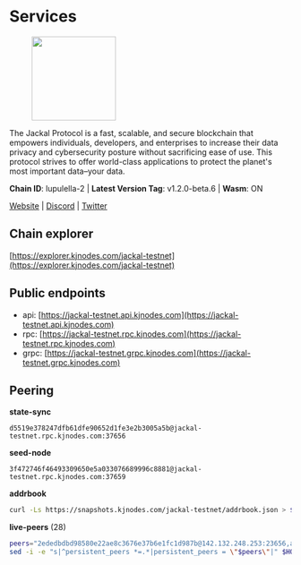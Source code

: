 # Services

<figure><img src="https://raw.githubusercontent.com/kj89/testnet_manuals/main/pingpub/logos/jackal.png" width="150" alt=""><figcaption></figcaption></figure>

The Jackal Protocol is a fast, scalable, and secure blockchain that empowers  individuals, developers, and enterprises to increase their data privacy and  cybersecurity posture without sacrificing ease of use. This protocol strives  to offer world-class applications to protect the planet's most important data–your data.

**Chain ID**: lupulella-2 | **Latest Version Tag**: v1.2.0-beta.6 | **Wasm**: ON

[Website](https://jackalprotocol.com) | [Discord](https://discord.com/invite/5GKym3p6rj) | [Twitter](https://twitter.com/Jackal_Protocol)




## Chain explorer
[https://explorer.kjnodes.com/jackal-testnet](https://explorer.kjnodes.com/jackal-testnet)

## Public endpoints

* api: [https://jackal-testnet.api.kjnodes.com](https://jackal-testnet.api.kjnodes.com)
* rpc: [https://jackal-testnet.rpc.kjnodes.com](https://jackal-testnet.rpc.kjnodes.com)
* grpc: [https://jackal-testnet.grpc.kjnodes.com](https://jackal-testnet.grpc.kjnodes.com)

## Peering

**state-sync**

```text
d5519e378247dfb61dfe90652d1fe3e2b3005a5b@jackal-testnet.rpc.kjnodes.com:37656
```

**seed-node**

```text
3f472746f46493309650e5a033076689996c8881@jackal-testnet.rpc.kjnodes.com:37659
```

**addrbook**
```bash
curl -Ls https://snapshots.kjnodes.com/jackal-testnet/addrbook.json > $HOME/.canine/config/addrbook.json
```

**live-peers** (28)
```bash
peers="2ededbdbd98580e22ae8c3676e37b6e1fc1d987b@142.132.248.253:23656,a0f726a3dffb45d9cbde0913701bd757fcd7e434@157.90.2.254:36656,344d9c933f936f79f3d62eff5cd0b82775a79dac@162.19.239.230:26656,5eedbfbe64b942f4ab54db3842acf3bfab034c24@161.97.74.88:46656,f3e70d3de1974208af04dac6fabd657ab4abf0ff@65.108.75.107:24656,09d9127972ded9e22f9f11833ed7fcfa149cf1fa@65.109.92.240:19126,84af58201840781a0a62449d1dcdb0ad0cf5bdb3@91.223.3.144:26356,6c6c7f370febd64447770da8aec0b9d359d61565@65.109.70.23:17556,d5519e378247dfb61dfe90652d1fe3e2b3005a5b@65.109.68.190:37656,5c2a752c9b1952dbed075c56c600c3a79b58c395@195.3.220.57:26906,80420ad774e622bda8e1dfa9b80da11eee7eed1f@144.126.140.252:29656,4ea723e652f11433734ae2aa6f364ef0510d6636@16.163.74.176:26626,2cdaa56d0778b20be8430069eefeab2138190355@78.46.106.75:37656,9a2c091798681f89b11f8eea370bf9c6284437c5@167.86.115.183:26656,0394449cab5a29f24dd4f37683d3b7622f27c0fc@65.108.206.118:61156,372111fd8c3c11a57cd34db58b2bdd8d2b6e5005@172.104.19.93:26656,075c59c5917e4e41fcb3e28dba80292a457f79ea@65.108.57.170:26656,e4e93ce4b050c9d821e15b69477f5da706121343@65.109.93.152:31656,1b191fb9ef837dec648136097f94925a15dd85ab@213.170.135.20:26516,0e3058446ee9b1ad449b5d3a60d5c4f92dd3785c@65.109.30.12:56656,84f520678ef59ea02f942fa6323ec562ca5a3249@45.79.161.178:26656,11b91d243d43e761c96cfbf49f2f2bd06cce2df8@65.109.23.114:17556,b549c1092e37db22576e31f19cbec4b1b3b36503@116.202.227.117:37656,d3677c7a3f9ef42d5ba213ae84c4c5749f4ee787@44.204.38.21:26656,fa10dc1a1dc81ee2741e7f88327cb13d2ab56f54@65.109.23.182:19126,fabb22d283df1698de657c2bf4084892362136d6@65.21.232.149:26836,ff5171d91cb033670238998dc84bdf69468bb053@51.89.232.234:27686,451622fd913f6119a67f67e65f3ab82c3fbea529@78.107.253.133:32656"
sed -i -e "s|^persistent_peers *=.*|persistent_peers = \"$peers\"|" $HOME/.canine/config/config.toml
```
